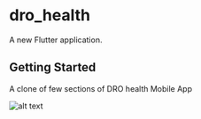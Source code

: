 # dro_health

A new Flutter application.

## Getting Started

A clone of few sections of DRO health Mobile App 

![ alt text ](https://firebasestorage.googleapis.com/v0/b/flash-chat-1ebd5.appspot.com/o/Adobe_Post_20211016_2030030.9385725870613165.png?alt=media&token=c85466ab-59df-448d-b1c9-3f7547a50b91)










